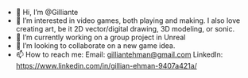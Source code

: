 - 👋 Hi, I’m @Gilliante
- 👀 I’m interested in video games, both playing and making. I also love creating art, be it 2D vector/digital drawing, 3D modeling, or sonic.
- 🌱 I’m currently working on a group project in Unreal
- 💞️ I’m looking to collaborate on a new game idea.
- 📫 How to reach me: 
      Email: gilliantehman@gmail.com
      LinkedIn: https://www.linkedin.com/in/gillian-ehman-9407a421a/

<!---
Gilliante/Gilliante is a ✨ special ✨ repository because its `README.md` (this file) appears on your GitHub profile.
You can click the Preview link to take a look at your changes.
--->
